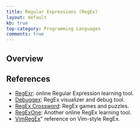 ```yaml
---
title: Regular Expressions (RegEx)
layout: default
kb: true
top-category: Programming Languages
comments: true
---
```


## Overview

## References

* [RegExr](https://regexr.com/): online Regular Expression learning tool.
* [Debuggex](https://www.debuggex.com/): RegEx visualizer and debug tool.
* [RegEx Crossword](https://regexcrossword.com/): RegEx games and puzzles.
* [RegExOne](https://regexone.com/): Another online RegEx learning tool.
* [VimRegEx](http://vimregex.com/)" reference on Vim-style RegEx.

